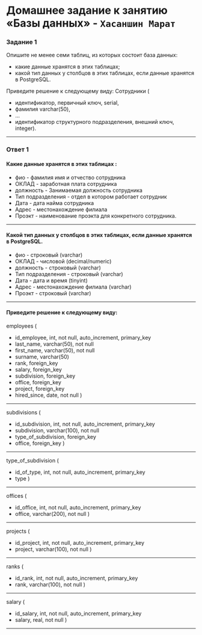 # Домашнее задание к занятию «Базы данных» - `Хасаншин Марат`

### Задание 1
Опишите не менее семи таблиц, из которых состоит база данных:
- какие данные хранятся в этих таблицах;
- какой тип данных у столбцов в этих таблицах, если данные хранятся в PostgreSQL.

Приведите решение к следующему виду:
Сотрудники (
- идентификатор, первичный ключ, serial,
- фамилия varchar(50),
- ...
- идентификатор структурного подразделения, внешний ключ, integer).
---

### Ответ 1
#### Какие данные хранятся в этих таблицах :

* фио  - фамилия имя и отчество сотрудника 
* ОКЛАД  - заработная плата сотрудника
* должность  - Занимаемая должность сотрудника
* Тип подразделения - отдел в котором работает сотрудник
* Дата - дата найма сотрудника
* Адрес - местонахождение филиала
* Проэкт - наименование проэкта для конкретного сотрудника.
---

 #### Какой тип данных у столбцов в этих таблицах, если данные хранятся в PostgreSQL.

* фио  -  строковый (varchar)
* ОКЛАД  - числовой (decimal/numeric)
* должность  - строковый (varchar)
* Тип подразделения - строковый (varchar)
* Дата - дата и время (tinyint)
* Адрес - местонахождение филиала (varchar)
* Проэкт - строковый (varchar)
---

 #### Приведите решение к следующему виду:

employees (
- id_employee, int, not null, auto_increment, primary_key
- last_name, varchar(50), not null
- first_name, varchar(50), not null
- surname, varchar(50)
- rank, foreign_key
- salary, foreign_key
- subdivision, foreign_key
- office, foreign_key
- project, foreign_key
- hired_since, date, not null
)
---

subdivisions (
- id_subdivision, int, not null, auto_increment, primary_key
- subdivision, varchar(100), not null
- type_of_subdivision, foreign_key
- office, foreign_key
)
---

type_of_subdivision (
- id_of_type, int, not null, auto_increment, primary_key
- type
)
---

offices (
- id_office, int, not null, auto_increment, primary_key
- office, varchar(200), not null
)
---

projects (
- id_project, int, not null, auto_increment, primary_key
- project, varchar(100), not null
)
---

ranks (
- id_rank, int, not null, auto_increment, primary_key
- rank, varchar(100), not null
)
---

salary (
- id_salary, int, not null, auto_increment, primary_key
- salary, real, not null
)
---
